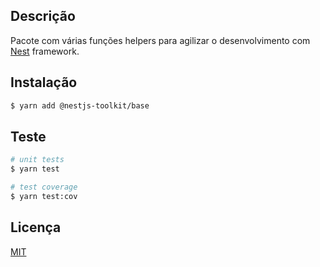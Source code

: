 ## Descrição

Pacote com várias funções helpers para agilizar o desenvolvimento com [Nest](https://github.com/nestjs/nest) framework.

## Instalação

```bash
$ yarn add @nestjs-toolkit/base
```

## Teste

```bash
# unit tests
$ yarn test

# test coverage
$ yarn test:cov
```

## Licença

[MIT](LICENSE)
